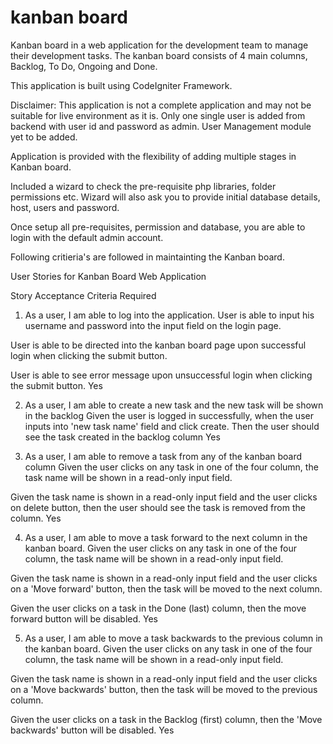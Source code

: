 # kanban board
Kanban board in a web application for the development team to manage their development tasks. The kanban board consists of 4 main columns, Backlog, To Do, Ongoing and Done.

This application is built using CodeIgniter Framework. 

Disclaimer: This application is not a complete application and may not be suitable for live environment as it is. 
Only one single user is added from backend with user id and password as admin. 
User Management module yet to be added.

Application is provided with the flexibility of adding multiple stages in Kanban board.

Included a wizard to check the pre-requisite php libraries, folder permissions etc.
Wizard will also ask you to provide initial database details, host, users and password.

Once setup all pre-requisites, permission and database, you are able to login with the default admin account. 

Following critieria's are followed in maintainting the Kanban board.

User Stories for Kanban Board Web Application

Story	Acceptance Criteria	Required
1. As a user, I am able to log into the application.	User is able to input his username and password into the input field on the login page.

User is able to be directed into the kanban board page upon successful login when clicking the submit button.

User is able to see error message upon unsuccessful login when clicking the submit button.	Yes

2. As a user, I am able to create a new task and the new task will be shown in the backlog	Given the user is logged in successfully, when the user inputs into 'new task name' field and click create. Then the user should see the task created in the backlog column	Yes

3. As a user, I am able to remove a task from any of the kanban board column	Given the user clicks on any task in one of the four column, the task name will be shown in a read-only input field.

Given the task name is shown in a read-only input field and the user clicks on delete button, then the user should see the task is removed from the column.	Yes

4. As a user, I am able to move a task forward to the next column in the kanban board.	Given the user clicks on any task in one of the four column, the task name will be shown in a read-only input field.

Given the task name is shown in a read-only input field and the user clicks on a 'Move forward' button, then the task will be moved to the next column.

Given the user clicks on a task in the Done (last) column, then the move forward button will be disabled.	Yes

5. As a user, I am able to move a task backwards to the previous column in the kanban board.	Given the user clicks on any task in one of the four column, the task name will be shown in a read-only input field.

Given the task name is shown in a read-only input field and the user clicks on a 'Move backwards' button, then the task will be moved to the previous column.

Given the user clicks on a task in the Backlog (first) column, then the 'Move backwards' button will be disabled.	Yes
